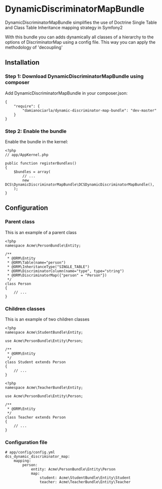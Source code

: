 DynamicDiscriminatorMapBundle
=============================

DynamicDiscriminatorMapBundle simplifies the use of Doctrine Single Table and Class Table Inheritance mapping strategy in Symfony2

With this bundle you can adds dynamically all classes of a hierarchy to the options of DiscriminatorMap using a config file. This way you can apply the methodology of 'decoupling'

## Installation

### Step 1: Download DynamicDiscriminatorMapBundle using composer

Add DynamicDiscriminatorMapBundle in your composer.json:

	{
    	"require": {
        	"damianociarla/dynamic-discriminator-map-bundle": "dev-master"
    	}
	}

### Step 2: Enable the bundle

Enable the bundle in the kernel:

	<?php
	// app/AppKernel.php

	public function registerBundles()
	{
	    $bundles = array(
        	// ...
        	new DCS\DynamicDiscriminatorMapBundle\DCSDynamicDiscriminatorMapBundle(),
    	);
	}

## Configuration

### Parent class

This is an example of a parent class

	<?php
    namespace Acme\PersonBundle\Entity;

    /**
     * @ORM\Entity
     * @ORM\Table(name="person")
     * @ORM\InheritanceType("SINGLE_TABLE")
     * @ORM\DiscriminatorColumn(name="type", type="string")
     * @ORM\DiscriminatorMap({"person" = "Person"})
     */
    class Person
    {
        // ...
    }

### Children classes

This is an example of two children classes

	<?php
    namespace Acme\StudentBundle\Entity;

    use Acme\PersonBundle\Entity\Person;

    /**
     * @ORM\Entity
     */
    class Student extends Person
    {
        // ...
    }

	<?php
    namespace Acme\TeacherBundle\Entity;

    use Acme\PersonBundle\Entity\Person;

    /**
     * @ORM\Entity
     */
    class Teacher extends Person
    {
        // ...
    }

### Configuration file

    # app/config/config.yml
    dcs_dynamic_discriminator_map:
        mapping:
            person:
                entity: Acme\PersonBundle\Entity\Person
                map:
                    student: Acme\StudentBundle\Entity\Student
                    teacher: Acme\TeacherBundle\Entity\Teacher